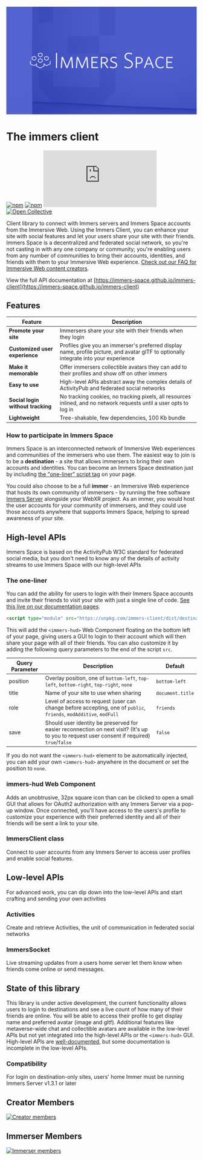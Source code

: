![Immers Space header](readme_files/header.png)

# The immers client

[![npm](https://img.shields.io/npm/v/immers-client)](https://www.npmjs.com/package/immers-client)
[![npm](https://img.shields.io/npm/dm/immers-client)](https://www.npmjs.com/package/immers-client)
[![Matrix](https://img.shields.io/matrix/immers-space:matrix.org?label=Matrix%20chat)](https://matrix.to/#/#immers-space:matrix.org)
[![Open Collective](https://opencollective.com/immers-space/tiers/badge.svg)](https://opencollective.com/immers-space)

Client library to connect with Immers servers and Immers Space accounts from the Immersive Web.
Using the Immers Client, you can enhance your site with social features and let your users
share your site with their friends. Immers Space is a decentralized and federated social network, so you're
not casting in with any one company or community; you're enabling users from any number of
communities to bring their accounts, identities, and friends with them to your Immersive
Web experience. [Check out our FAQ for Immersive Web content creators](https://web.immers.space/immersive-web-creators-frequently-asked-questions/).

View the full API documentation at
[https://immers-space.github.io/immers-client](https://immers-space.github.io/immers-client)

## Features

| Feature | Description |
| --- | --- |
| **Promote your site** | Immersers share your site with their friends when they login |
| **Customized user experience** | Profiles give you an immerser's preferred display name, profile picture, and avatar glTF to optionally integrate into your experience |
| **Make it memorable** | Offer immersers collectible avatars they can add to their profiles and show off on other immers |
| **Easy to use** | High-level APIs abstract away the complex details of ActivityPub and federated social networks |
| **Social login without tracking** | No tracking cookies, no tracking pixels, all resources inlined, and no network requests until a user opts to log in |
| **Lightweight** | Tree-shakable, few dependencies, 100 Kb bundle |

### How to participate in Immers Space

Immers Space is an interconnected network of Immersive Web experiences
and communities of the immersers who use them.
The easiest way to join is to be a **destination** - a site that allows immersers
to bring their own accounts and identities. You can become an Immers Space destination
just by including [the "one-liner" script tag](#the-one-liner) on your page.

You could also choose to be a full **immer** - an Immersive Web experience that hosts its own
community of immersers - by running the free software
[Immers Server](https://github.com/immers-space/immers)
alongside your WebXR project. As an immer, you would host the user accounts for your
community of immersers, and they could use those accounts anywhere that supports Immers Space,
helping to spread awareness of your site.


## High-level APIs

Immers Space is based on the ActivityPub W3C standard for federated social media, but you
don't need to know any of the details of activity streams to use Immers Space with our 
high-level APIs

### The one-liner

You can add the ability for users to login with their Immers Space accounts and invite their
friends to visit your site with just a single line of code.
[See this live on our documentation pages](https://immers-space.github.io/immers-client).

```html
<script type="module" src="https://unpkg.com/immers-client/dist/destination.bundle.js"></script>
```

This will add the `<immers-hud>` Web Component floating on the bottom left of your page,
giving users a GUI to login to their account which will then share your page with all
of their friends. You can also customize it by adding the following query parameters
to the end of the script `src`.

| Query Parameter | Description | Default |
| --- | --- | --- |
| position | Overlay position, one of `bottom-left`, `top-left`, `bottom-right`, `top-right`, `none` | `bottom-left` |
| title | Name of your site to use when sharing | `document.title` |
| role | Level of access to request (user can change before accepting, one of `public`, `friends`, `modAdditive`, `modFull` | `friends` |
| save | Should user identity be preserved for easier reconnection on next visit? (It's up to you to request user consent if required) `true`/`false` | `false`

If you do not want the `<immers-hud>` element to be automatically injected,
you can add your own `<immers-hud>` anywhere in the document or set the position to `none`.

### immers-hud Web Component

Adds an unobtrusive, 32px square icon than can be clicked to open a small GUI that allows for
OAuth2 authorization with any Immers Server via a pop-up window. Once connected,
you'll have access to the users's profile to customize your experience with their preferred identity
and all of their friends will be sent a link to your site.

### ImmersClient class

Connect to user accounts from any Immers Server to access user profiles and enable social features. 

## Low-level APIs

For advanced work, you can dip down into the low-level APIs and start
crafting and sending your own activities

### Activities

Create and retrieve Activities, the unit of communication in federated social networks

### ImmersSocket

Live streaming updates from a users home server let them know when friends come online or send messages.

## State of this library

This library is under active development, the current functionality allows users to login
to destinations and see a live count of how many of their friends are online.
You will be able to access their
profile to get display name and preferred avatar (image and gltf). Additional features
like metaverse-wide chat and collectible avatars are available in the low-level APIs
but not yet integrated into the high-level APIs or the `<immers-hud>` GUI.
High-level APIs are [well-documented](https://immers-space.github.io/immers-client), but some documentation is incomplete in the low-level APIs.

### Compatibility

For login on destination-only sites, users' home Immer must be running Immers Server v1.3.1 or later

## Creator Members

[![Creator members](https://opencollective.com/immers-space/tiers/creator-member.svg?avatarHeight=36&width=600)](https://opencollective.com/immers-space)


## Immerser Members

[![Immerser members](https://opencollective.com/immers-space/tiers/immerser-member.svg?avatarHeight=36&width=600)](https://opencollective.com/immers-space)
